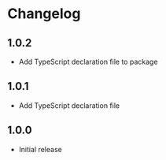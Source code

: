 # Changelog

## 1.0.2

* Add TypeScript declaration file to package

## 1.0.1

* Add TypeScript declaration file

## 1.0.0

* Initial release
